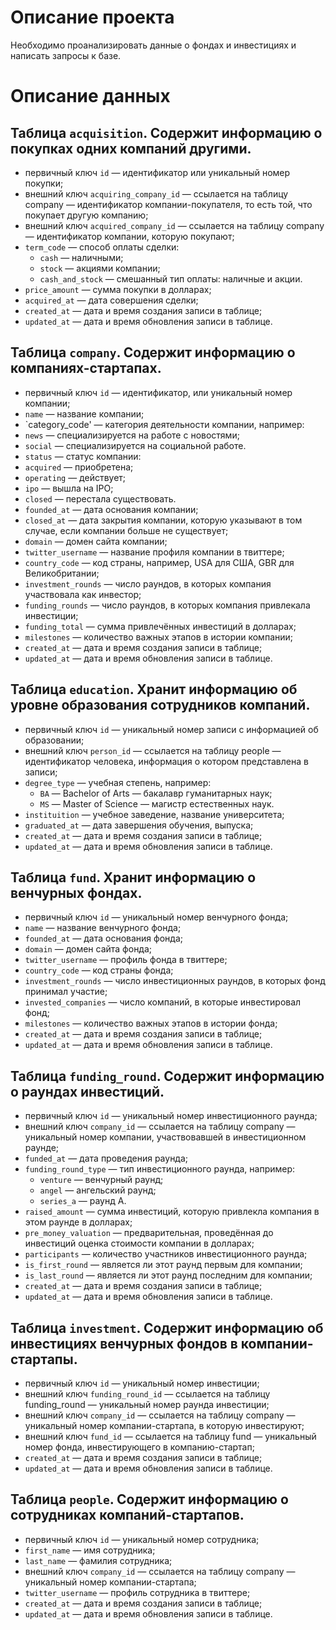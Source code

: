 # Описание проекта
Необходимо проанализировать данные о фондах и инвестициях и написать запросы к базе.
# Описание данных   

## Таблица `acquisition`. Содержит информацию о покупках одних компаний другими.
- первичный ключ `id` — идентификатор или уникальный номер покупки;   
- внешний ключ `acquiring_company_id` — ссылается на таблицу company — идентификатор компании-покупателя, то есть той, что покупает другую компанию;   
- внешний ключ `acquired_company_id` — ссылается на таблицу company — идентификатор компании, которую покупают;   
- `term_code` — способ оплаты сделки:   
  - `cash` — наличными;
  - `stock` — акциями компании;
  - `cash_and_stock` — смешанный тип оплаты: наличные и акции.
- `price_amount` — сумма покупки в долларах;
- `acquired_at` — дата совершения сделки;
- `created_at` — дата и время создания записи в таблице;
- `updated_at` — дата и время обновления записи в таблице.

## Таблица `company`. Содержит информацию о компаниях-стартапах.
- первичный ключ `id` — идентификатор, или уникальный номер компании;
- `name` — название компании;
- `category_code'  — категория деятельности компании, например:
- `news` — специализируется на работе с новостями;
- `social` — специализируется на социальной работе.
- `status` — статус компании:
- `acquired` — приобретена;
- `operating` — действует;
- `ipo` — вышла на IPO;
- `closed` — перестала существовать.
- `founded_at` — дата основания компании;
- `closed_at` — дата закрытия компании, которую указывают в том случае, если компании больше не существует;
- `domain` — домен сайта компании;
- `twitter_username` — название профиля компании в твиттере;
- `country_code` — код страны, например, USA для США, GBR для Великобритании;
- `investment_rounds` — число раундов, в которых компания участвовала как инвестор;
- `funding_rounds` — число раундов, в которых компания привлекала инвестиции;
- `funding_total` — сумма привлечённых инвестиций в долларах;
- `milestones` — количество важных этапов в истории компании;
- `created_at` — дата и время создания записи в таблице;
- `updated_at` — дата и время обновления записи в таблице.

## Таблица `education`. Хранит информацию об уровне образования сотрудников компаний.
- первичный ключ `id` — уникальный номер записи с информацией об образовании;
- внешний ключ `person_id` — ссылается на таблицу people — идентификатор человека, информация о котором представлена в записи;
- `degree_type` — учебная степень, например:
  - `BA` — Bachelor of Arts — бакалавр гуманитарных наук;
  - `MS` — Master of Science — магистр естественных наук.
- `instituition` — учебное заведение, название университета;
- `graduated_at` — дата завершения обучения, выпуска;
- `created_at` — дата и время создания записи в таблице;
- `updated_at` — дата и время обновления записи в таблице.

## Таблица `fund`. Хранит информацию о венчурных фондах. 
- первичный ключ `id` — уникальный номер венчурного фонда;
- `name` — название венчурного фонда;
- `founded_at` — дата основания фонда;
- `domain` — домен сайта фонда;
- `twitter_username` — профиль фонда в твиттере;
- `country_code` — код страны фонда;
- `investment_rounds` — число инвестиционных раундов, в которых фонд принимал участие;
- `invested_companies` — число компаний, в которые инвестировал фонд;
- `milestones` — количество важных этапов в истории фонда;
- `created_at` — дата и время создания записи в таблице;
- `updated_at` — дата и время обновления записи в таблице.

## Таблица `funding_round`. Содержит информацию о раундах инвестиций. 
- первичный ключ `id` — уникальный номер инвестиционного раунда;
- внешний ключ `company_id` — ссылается на таблицу company — уникальный номер компании, участвовавшей в инвестиционном раунде;
- `funded_at` — дата проведения раунда;
- `funding_round_type` — тип инвестиционного раунда, например:
  - `venture` — венчурный раунд;
  - `angel` — ангельский раунд;
  - `series_a` — раунд А.
- `raised_amount` — сумма инвестиций, которую привлекла компания в этом раунде в долларах;
- `pre_money_valuation` — предварительная, проведённая до инвестиций оценка стоимости компании в долларах;
- `participants` — количество участников инвестиционного раунда;
- `is_first_round` — является ли этот раунд первым для компании;
- `is_last_round` — является ли этот раунд последним для компании;
- `created_at` — дата и время создания записи в таблице;
- `updated_at` — дата и время обновления записи в таблице.

## Таблица `investment`. Содержит информацию об инвестициях венчурных фондов в компании-стартапы.
- первичный ключ `id` — уникальный номер инвестиции;
- внешний ключ `funding_round_id` — ссылается на таблицу funding_round — уникальный номер раунда инвестиции;
- внешний ключ `company_id` — ссылается на таблицу company — уникальный номер компании-стартапа, в которую инвестируют;
- внешний ключ `fund_id` — ссылается на таблицу fund — уникальный номер фонда, инвестирующего в компанию-стартап;
- `created_at` — дата и время создания записи в таблице;
- `updated_at` — дата и время обновления записи в таблице.

## Таблица `people`. Содержит информацию о сотрудниках компаний-стартапов.
- первичный ключ `id` — уникальный номер сотрудника;
- `first_name` — имя сотрудника;
- `last_name` — фамилия сотрудника;
- внешний ключ `company_id` — ссылается на таблицу company — уникальный номер компании-стартапа;
- `twitter_username` — профиль сотрудника в твиттере;
- `created_at` — дата и время создания записи в таблице;
- `updated_at` — дата и время обновления записи в таблице.
  
  
  
